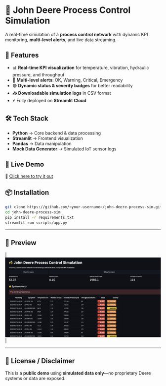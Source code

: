 # 🚜 John Deere Process Control Simulation

A real-time simulation of a **process control network** with dynamic KPI monitoring, **multi-level alerts**, and live data streaming.

## 🌟 Features
- 📊 **Real-time KPI visualization** for temperature, vibration, hydraulic pressure, and throughput  
- 🚨 **Multi-level alerts**: OK, Warning, Critical, Emergency  
- 🟢 **Dynamic status & severity badges** for better readability  
- 📥 **Downloadable simulation logs** in CSV format  
- ⚡ Fully deployed on **Streamlit Cloud**

## 🛠️ Tech Stack
- **Python** → Core backend & data processing  
- **Streamlit** → Frontend visualization  
- **Pandas** → Data manipulation  
- **Mock Data Generator** → Simulated IoT sensor logs  

## 🚀 Live Demo
🔗 [Click here to try it out](https://jennys-process-control-sim.streamlit.app/)

## 📦 Installation

```bash
git clone https://github.com/<your-username>/john-deere-process-sim.git
cd john-deere-process-sim
pip install -r requirements.txt
streamlit run scripts/app.py
```

---

## 📸 Preview

| ![App Screenshot](Prev.png) |

---

## 📄 License / Disclaimer

This is a **public demo** using **simulated data only**—no proprietary Deere systems or data are exposed.

